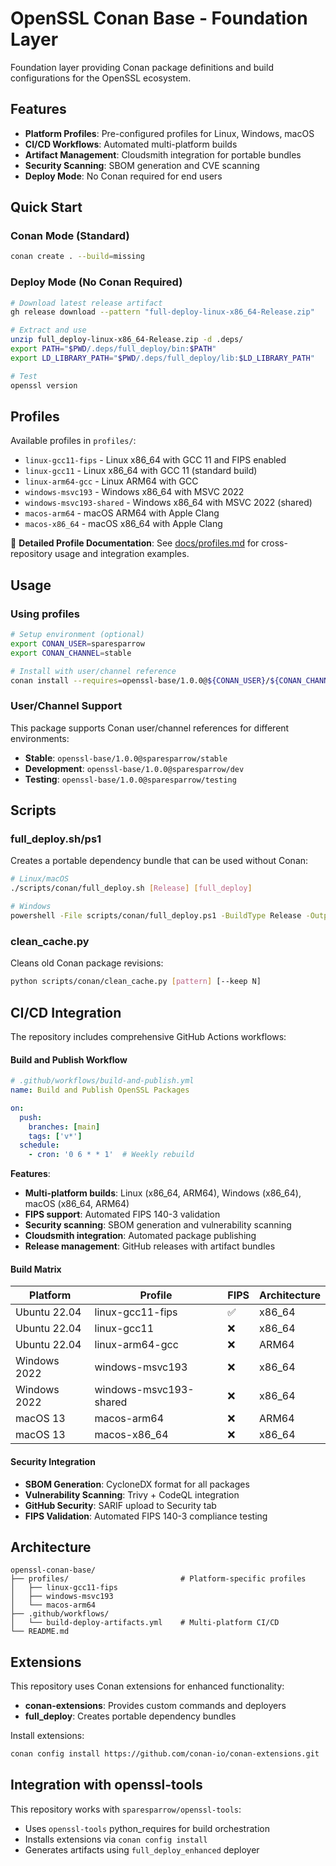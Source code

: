 # OpenSSL Conan Base - Foundation Layer

Foundation layer providing Conan package definitions and build configurations for the OpenSSL ecosystem.

## Features

- **Platform Profiles**: Pre-configured profiles for Linux, Windows, macOS
- **CI/CD Workflows**: Automated multi-platform builds
- **Artifact Management**: Cloudsmith integration for portable bundles
- **Security Scanning**: SBOM generation and CVE scanning
- **Deploy Mode**: No Conan required for end users

## Quick Start

### Conan Mode (Standard)
```bash
conan create . --build=missing
```

### Deploy Mode (No Conan Required)
```bash
# Download latest release artifact
gh release download --pattern "full-deploy-linux-x86_64-Release.zip"

# Extract and use
unzip full_deploy-linux-x86_64-Release.zip -d .deps/
export PATH="$PWD/.deps/full_deploy/bin:$PATH"
export LD_LIBRARY_PATH="$PWD/.deps/full_deploy/lib:$LD_LIBRARY_PATH"

# Test
openssl version
```

## Profiles

Available profiles in `profiles/`:

- `linux-gcc11-fips` - Linux x86_64 with GCC 11 and FIPS enabled
- `linux-gcc11` - Linux x86_64 with GCC 11 (standard build)
- `linux-arm64-gcc` - Linux ARM64 with GCC
- `windows-msvc193` - Windows x86_64 with MSVC 2022
- `windows-msvc193-shared` - Windows x86_64 with MSVC 2022 (shared)
- `macos-arm64` - macOS ARM64 with Apple Clang
- `macos-x86_64` - macOS x86_64 with Apple Clang

📖 **Detailed Profile Documentation**: See [docs/profiles.md](docs/profiles.md) for cross-repository usage and integration examples.

## Usage

### Using profiles
```bash
# Setup environment (optional)
export CONAN_USER=sparesparrow
export CONAN_CHANNEL=stable

# Install with user/channel reference
conan install --requires=openssl-base/1.0.0@${CONAN_USER}/${CONAN_CHANNEL} --profile=profiles/linux-gcc11-fips
```

### User/Channel Support

This package supports Conan user/channel references for different environments:

- **Stable**: `openssl-base/1.0.0@sparesparrow/stable`
- **Development**: `openssl-base/1.0.0@sparesparrow/dev`
- **Testing**: `openssl-base/1.0.0@sparesparrow/testing`

## Scripts

### full_deploy.sh/ps1
Creates a portable dependency bundle that can be used without Conan:
```bash
# Linux/macOS
./scripts/conan/full_deploy.sh [Release] [full_deploy]

# Windows
powershell -File scripts/conan/full_deploy.ps1 -BuildType Release -OutputDir full_deploy
```

### clean_cache.py
Cleans old Conan package revisions:
```bash
python scripts/conan/clean_cache.py [pattern] [--keep N]
```

## CI/CD Integration

The repository includes comprehensive GitHub Actions workflows:

#### Build and Publish Workflow

```yaml
# .github/workflows/build-and-publish.yml
name: Build and Publish OpenSSL Packages

on:
  push:
    branches: [main]
    tags: ['v*']
  schedule:
    - cron: '0 6 * * 1'  # Weekly rebuild
```

**Features**:
- **Multi-platform builds**: Linux (x86_64, ARM64), Windows (x86_64), macOS (x86_64, ARM64)
- **FIPS support**: Automated FIPS 140-3 validation
- **Security scanning**: SBOM generation and vulnerability scanning
- **Cloudsmith integration**: Automated package publishing
- **Release management**: GitHub releases with artifact bundles

#### Build Matrix

| Platform | Profile | FIPS | Architecture |
|----------|---------|------|-------------|
| Ubuntu 22.04 | linux-gcc11-fips | ✅ | x86_64 |
| Ubuntu 22.04 | linux-gcc11 | ❌ | x86_64 |
| Ubuntu 22.04 | linux-arm64-gcc | ❌ | ARM64 |
| Windows 2022 | windows-msvc193 | ❌ | x86_64 |
| Windows 2022 | windows-msvc193-shared | ❌ | x86_64 |
| macOS 13 | macos-arm64 | ❌ | ARM64 |
| macOS 13 | macos-x86_64 | ❌ | x86_64 |

#### Security Integration

- **SBOM Generation**: CycloneDX format for all packages
- **Vulnerability Scanning**: Trivy + CodeQL integration
- **GitHub Security**: SARIF upload to Security tab
- **FIPS Validation**: Automated FIPS 140-3 compliance testing

## Architecture

```
openssl-conan-base/
├── profiles/                         # Platform-specific profiles
│   ├── linux-gcc11-fips
│   ├── windows-msvc193
│   └── macos-arm64
├── .github/workflows/
│   └── build-deploy-artifacts.yml    # Multi-platform CI/CD
└── README.md
```

## Extensions

This repository uses Conan extensions for enhanced functionality:
- **conan-extensions**: Provides custom commands and deployers
- **full_deploy**: Creates portable dependency bundles

Install extensions:
```bash
conan config install https://github.com/conan-io/conan-extensions.git
```

## Integration with openssl-tools

This repository works with `sparesparrow/openssl-tools`:
- Uses `openssl-tools` python_requires for build orchestration
- Installs extensions via `conan config install`
- Generates artifacts using `full_deploy_enhanced` deployer
